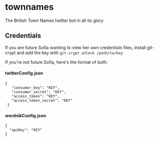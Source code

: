 # townnames

The British Town Names twitter bot in all its glory

## Credentials
If you are future Sofia wanting to view her own credentials files, install git-crypt and add the key with
`git-crypt unlock /path/to/key`

If you're not future Sofia, here's the format of both:

#### twitterConfig.json
```
{
   "consumer_key": "KEY",
   "consumer_secret": "KEY",
   "access_token": "KEY",
   "access_token_secret": "KEY"
 }
```

#### wordnikConfig.json
```
{
  "apiKey": "KEY"
}

```

